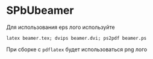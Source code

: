 # SPbUbeamer

Для использования eps лого используйте

`latex beamer.tex; dvips beamer.dvi; ps2pdf beamer.ps`

При сборке с `pdflatex` будет использоваться png лого
